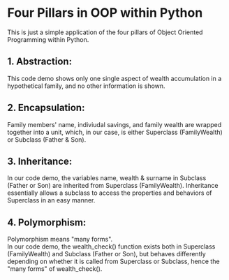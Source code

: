 # Four Pillars in OOP within Python

This is just a simple application of the four pillars of Object Oriented Programming within Python.


## 1. Abstraction: 
This code demo shows only one single aspect of wealth accumulation in a hypothetical family, and no other information is shown. 

## 2. Encapsulation: 
Family members' name, indiviudal savings, and family wealth are wrapped together into a unit, which, in our case, is either
Superclass (FamilyWealth) or Subclass (Father & Son).

## 3. Inheritance: 
In our code demo, the variables name, wealth & surname in Subclass (Father or Son) are inherited from Superclass (FamilyWealth).
Inheritance essentially allows a subclass to access the properties and behaviors of Superclass in an easy manner. 

## 4. Polymorphism: 
Polymorphism means "many forms".<br/> 
In our code demo, the wealth_check() function exists both in Superclass (FamilyWealth) and Subclass (Father or Son), 
but behaves differently depending on whether it is called from Superclass or Subclass, hence the "many forms" of wealth_check().

